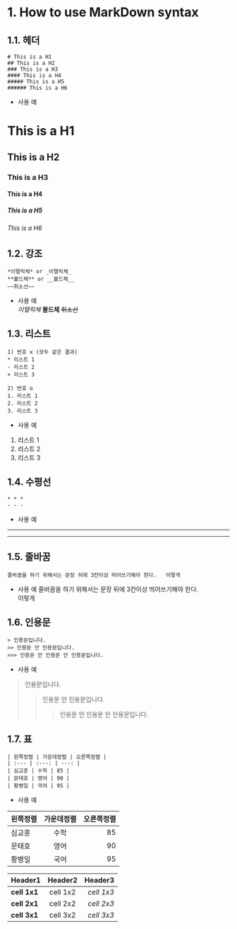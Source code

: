# 1. How to use MarkDown syntax
## 1.1. 헤더

```
# This is a H1
## This is a H2
### This is a H3
#### This is a H4
##### This is a H5
###### This is a H6
```
* 사용 예
# This is a H1
## This is a H2
### This is a H3
#### This is a H4
##### This is a H5
###### This is a H6

## 1.2. 강조
```
*이탤릭체* or _이탤릭체_
**볼드체** or __볼드체__
~~취소선~~
```
* 사용 예   
*이탤릭체*
**볼드체**
~~취소선~~

## 1.3. 리스트

```
1) 번호 x (모두 같은 결과)
* 리스트 1
- 리스트 2
+ 리스트 3

2) 번호 o
1. 리스트 1
2. 리스트 2
3. 리스트 3
```
* 사용 예
1. 리스트 1
2. 리스트 2
3. 리스트 3

## 1.4. 수평선
```
* * *
- - -
```
* 사용 예
* * *
- - -

## 1.5. 줄바꿈
```
줄바꿈을 하기 위해서는 문장 뒤에 3칸이상 띄어쓰기해야 한다.   이렇게
```
* 사용 예
줄바꿈을 하기 위해서는 문장 뒤에 3칸이상 띄어쓰기해야 한다.     
이렇게

## 1.6. 인용문
```
> 인용문입니다.
>> 인용문 안 인용문입니다.
>>> 인용문 안 인용문 안 인용문입니다.
```
* 사용 예
> 인용문입니다.
>> 인용문 안 인용문입니다.
>>> 인용문 안 인용문 안 인용문입니다.

## 1.7. 표
```
| 왼쪽정렬 | 가운데정렬 | 오른쪽정렬 |
| :--- | :---: | ---: |
| 심교훈 | 수학 | 85 |
| 문태호 | 영어 | 90 |
| 황병일 | 국어 | 95 |
```
* 사용 예   

| 왼쪽정렬 | 가운데정렬 | 오른쪽정렬 |
| :--- | :---: | ---: |
| 심교훈 | 수학 | 85 |
| 문태호 | 영어 | 90 |
| 황병일 | 국어 | 95 |

|  <center>Header1</center> |  <center>Header2</center> |  <center>Header3</center> |
|:--------|:--------:|--------:|
|**cell 1x1** | <center>cell 1x2 </center> |*cell 1x3* |
|**cell 2x1** | <center>cell 2x2 </center> |*cell 2x3* |
|**cell 3x1** | <center>cell 3x2 </center> |*cell 3x3* |

